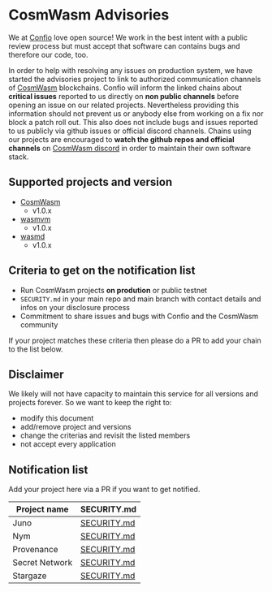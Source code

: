 # CosmWasm Advisories

We at [Confio](https://confio.gmbh/) love open source! We work in the best intent with a public review process but must accept that software can contains bugs and therefore our code, too.

In order to help with resolving any issues on production system, we have started the advisories project to link to authorized communication channels of [CosmWasm](https://cosmwasm.com/) blockchains.
Confio will inform the linked chains about **critical issues** reported to us directly on **non public channels** before opening an issue on our related projects.
Nevertheless providing this information should not prevent us or anybody else from working on a fix nor block a patch roll out.
This also does not include bugs and issues reported to us publicly via github issues or official discord channels. Chains using our projects are encouraged to **watch the github repos and official channels** on [CosmWasm discord](https://discord.com/invite/cPjEnPd) in order to maintain their own software stack.

## Supported projects and version

- [CosmWasm](https://github.com/CosmWasm/cosmwasm)
  - v1.0.x
- [wasmvm](https://github.com/CosmWasm/wasmvm)
  - v1.0.x
- [wasmd](https://github.com/CosmWasm/wasmd)
  - v1.0.x

## Criteria to get on the notification list

- Run CosmWasm projects **on prodution** or public testnet
- `SECURITY.md` in your main repo and main branch with contact details and infos on your disclosure process
- Commitment to share issues and bugs with Confio and the CosmWasm community

If your project matches these criteria then please do a PR to add your chain to the list below.

## Disclaimer

We likely will not have capacity to maintain this service for all versions and projects forever.
So we want to keep the right to:

- modify this document
- add/remove project and versions
- change the criterias and revisit the listed members
- not accept every application

<!--
# legal stuff about:

brand(s)
logo(s)

-->

## Notification list

Add your project here via a PR if you want to get notified.

| Project name   | SECURITY.md                                                                      |
| -------------- | -------------------------------------------------------------------------------- |
| Juno           | [SECURITY.md](https://github.com/CosmosContracts/juno/blob/main/SECURITY.md)     |
| Nym           | [SECURITY.md](https://github.com/nymtech/nym/blob/develop/SECURITY.md)            |
| Provenance     | [SECURITY.md](https://github.com/provenance-io/provenance/blob/main/SECURITY.md) |
| Secret Network | [SECURITY.md](https://github.com/scrtlabs/SecretNetwork/blob/master/SECURITY.md) |
| Stargaze       | [SECURITY.md](https://github.com/public-awesome/stargaze/blob/main/SECURITY.md)  |
